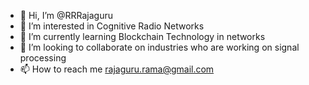 - 👋 Hi, I’m @RRRajaguru
- 👀 I’m interested in Cognitive Radio Networks
- 🌱 I’m currently learning Blockchain Technology in networks 
- 💞️ I’m looking to collaborate on industries who are working on signal processing 
- 📫 How to reach me rajaguru.rama@gmail.com

<!---
RRRajaguru/RRRajaguru is a ✨ special ✨ repository because its `README.md` (this file) appears on your GitHub profile.
You can click the Preview link to take a look at your changes.
--->
